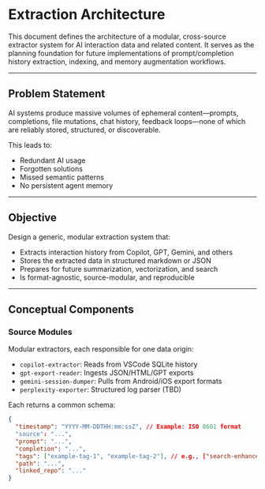 # Extraction Architecture

This document defines the architecture of a modular, cross-source extractor system for AI interaction data and related content. It serves as the planning foundation for future implementations of prompt/completion history extraction, indexing, and memory augmentation workflows.

---

## Problem Statement

AI systems produce massive volumes of ephemeral content—prompts, completions, file mutations, chat history, feedback loops—none of which are reliably stored, structured, or discoverable.

This leads to:
- Redundant AI usage
- Forgotten solutions
- Missed semantic patterns
- No persistent agent memory

---

## Objective

Design a generic, modular extraction system that:
- Extracts interaction history from Copilot, GPT, Gemini, and others
- Stores the extracted data in structured markdown or JSON
- Prepares for future summarization, vectorization, and search
- Is format-agnostic, source-modular, and reproducible

---

## Conceptual Components

### Source Modules

Modular extractors, each responsible for one data origin:

- `copilot-extractor`: Reads from VSCode SQLite history
- `gpt-export-reader`: Ingests JSON/HTML/GPT exports
- `gemini-session-dumper`: Pulls from Android/iOS export formats
- `perplexity-exporter`: Structured log parser (TBD)

Each returns a common schema:
```json
{
  "timestamp": "YYYY-MM-DDTHH:mm:ssZ", // Example: ISO 8601 format
  "source": "...",
  "prompt": "...",
  "completion": "...",
  "tags": ["example-tag-1", "example-tag-2"], // e.g., ["search-enhancement", "llm-interaction"]
  "path": "...",
  "linked_repo": "..."
}

